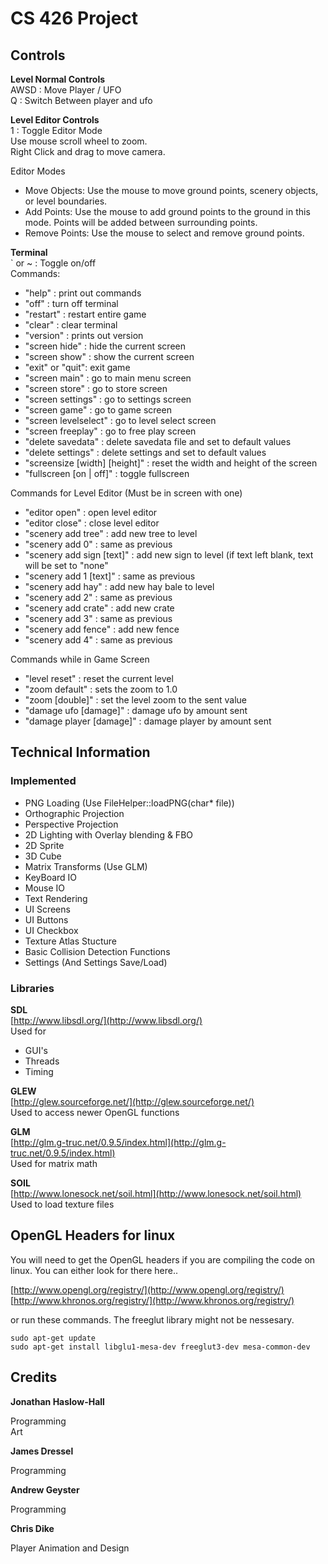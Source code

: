 CS 426 Project
==============


Controls
--------

**Level Normal Controls**  
AWSD : Move Player / UFO  
Q : Switch Between player and ufo   

**Level Editor Controls**  
1 : Toggle Editor Mode  
Use mouse scroll wheel to zoom.  
Right Click and drag to move camera.  

Editor Modes  
- Move Objects: Use the mouse to move ground points, scenery objects, or level boundaries. 
- Add Points: Use the mouse to add ground points to the ground in this mode. Points will be added between surrounding points.  
- Remove Points: Use the mouse to select and remove ground points.   

**Terminal**  
` or ~ : Toggle on/off  
Commands:  
- "help" : print out commands 
- "off" : turn off terminal 
- "restart" : restart entire game  
- "clear" : clear terminal  
- "version" : prints out version  
- "screen hide" : hide the current screen  
- "screen show" : show the current screen  
- "exit" or "quit": exit game  
- "screen main" : go to main menu screen  
- "screen store" : go to store screen  
- "screen settings" : go to settings screen  
- "screen game" : go to game screen  
- "screen levelselect" : go to level select screen  
- "screen freeplay" : go to free play screen   
- "delete savedata" : delete savedata file and set to default values  
- "delete settings" : delete settings and set to default values  
- "screensize [width] [height]" : reset the width and height of the screen  
- "fullscreen [on | off]" : toggle fullscreen  

Commands for Level Editor (Must be in screen with one)  
- "editor open" : open level editor  
- "editor close" : close level editor  
- "scenery add tree" : add new tree to level 
- "scenery add 0" : same as previous
- "scenery add sign [text]" : add new sign to level (if text left blank, text will be set to "none"  
- "scenery add 1 [text]" : same as previous
- "scenery add hay" : add new hay bale to level  
- "scenery add 2" : same as previous    
- "scenery add crate" : add new crate  
- "scenery add 3" : same as previous  
- "scenery add fence" : add new fence  
- "scenery add 4" : same as previous  


Commands while in Game Screen
- "level reset" : reset the current level  
- "zoom default" : sets the zoom to 1.0  
- "zoom [double]" : set the level zoom to the sent value  
- "damage ufo [damage]" : damage ufo by amount sent    
- "damage player [damage]" : damage player by amount sent  

Technical Information
---------------------

### Implemented  

* PNG Loading (Use FileHelper::loadPNG(char* file))
* Orthographic Projection 
* Perspective Projection
* 2D Lighting with Overlay blending & FBO  
* 2D Sprite
* 3D Cube
* Matrix Transforms (Use GLM) 
* KeyBoard IO
* Mouse IO
* Text Rendering 
* UI Screens
* UI Buttons 
* UI Checkbox
* Texture Atlas Stucture
* Basic Collision Detection Functions 
* Settings (And Settings Save/Load) 

### Libraries

**SDL**  
[http://www.libsdl.org/](http://www.libsdl.org/)  
Used for 
- GUI's   
- Threads  
- Timing  

**GLEW**   
[http://glew.sourceforge.net/](http://glew.sourceforge.net/)  
Used to access newer OpenGL functions
 
**GLM**  
[http://glm.g-truc.net/0.9.5/index.html](http://glm.g-truc.net/0.9.5/index.html)  
Used for matrix math

**SOIL**  
[http://www.lonesock.net/soil.html](http://www.lonesock.net/soil.html)  
Used to load texture files 

OpenGL Headers for linux
------------------------

You will need to get the OpenGL headers if you are compiling the code on linux. You can either look for there here..  

[http://www.opengl.org/registry/](http://www.opengl.org/registry/)  
[http://www.khronos.org/registry/](http://www.khronos.org/registry/)  

or run these commands. The freeglut library might not be nessesary.   

    sudo apt-get update  
    sudo apt-get install libglu1-mesa-dev freeglut3-dev mesa-common-dev  

Credits
-------

**Jonathan Haslow-Hall**  

Programming   
Art  

**James Dressel**  

Programming  

**Andrew Geyster**  

Programming  

**Chris Dike**

Player Animation and Design

